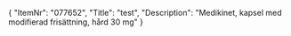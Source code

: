 {
  "ItemNr": "077652",
  "Title": "test",
  "Description": "Medikinet, kapsel med modifierad frisättning, hård 30 mg"
}